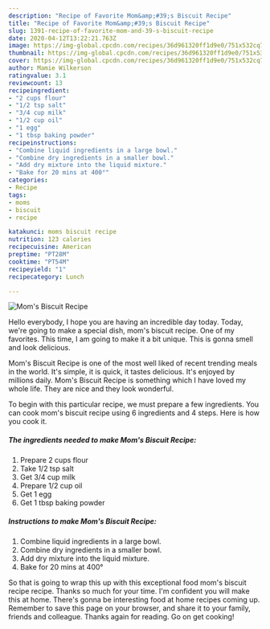 ```yaml
---
description: "Recipe of Favorite Mom&amp;#39;s Biscuit Recipe"
title: "Recipe of Favorite Mom&amp;#39;s Biscuit Recipe"
slug: 1391-recipe-of-favorite-mom-and-39-s-biscuit-recipe
date: 2020-04-12T13:22:21.763Z
image: https://img-global.cpcdn.com/recipes/36d961320ff1d9e0/751x532cq70/moms-biscuit-recipe-recipe-main-photo.jpg
thumbnail: https://img-global.cpcdn.com/recipes/36d961320ff1d9e0/751x532cq70/moms-biscuit-recipe-recipe-main-photo.jpg
cover: https://img-global.cpcdn.com/recipes/36d961320ff1d9e0/751x532cq70/moms-biscuit-recipe-recipe-main-photo.jpg
author: Mamie Wilkerson
ratingvalue: 3.1
reviewcount: 13
recipeingredient:
- "2 cups flour"
- "1/2 tsp salt"
- "3/4 cup milk"
- "1/2 cup oil"
- "1 egg"
- "1 tbsp baking powder"
recipeinstructions:
- "Combine liquid ingredients in a large bowl."
- "Combine dry ingredients in a smaller bowl."
- "Add dry mixture into the liquid mixture."
- "Bake for 20 mins at 400°"
categories:
- Recipe
tags:
- moms
- biscuit
- recipe

katakunci: moms biscuit recipe 
nutrition: 123 calories
recipecuisine: American
preptime: "PT28M"
cooktime: "PT54M"
recipeyield: "1"
recipecategory: Lunch

---
```



![Mom&#39;s Biscuit Recipe](https://img-global.cpcdn.com/recipes/36d961320ff1d9e0/751x532cq70/moms-biscuit-recipe-recipe-main-photo.jpg)

Hello everybody, I hope you are having an incredible day today. Today, we're going to make a special dish, mom&#39;s biscuit recipe. One of my favorites. This time, I am going to make it a bit unique. This is gonna smell and look delicious.

Mom&#39;s Biscuit Recipe is one of the most well liked of recent trending meals in the world. It's simple, it is quick, it tastes delicious. It's enjoyed by millions daily. Mom&#39;s Biscuit Recipe is something which I have loved my whole life. They are nice and they look wonderful.




To begin with this particular recipe, we must prepare a few ingredients. You can cook mom&#39;s biscuit recipe using 6 ingredients and 4 steps. Here is how you cook it.

<!--inarticleads1-->

##### The ingredients needed to make Mom&#39;s Biscuit Recipe:

1. Prepare 2 cups flour
1. Take 1/2 tsp salt
1. Get 3/4 cup milk
1. Prepare 1/2 cup oil
1. Get 1 egg
1. Get 1 tbsp baking powder




<!--inarticleads2-->

##### Instructions to make Mom&#39;s Biscuit Recipe:

1. Combine liquid ingredients in a large bowl.
1. Combine dry ingredients in a smaller bowl.
1. Add dry mixture into the liquid mixture.
1. Bake for 20 mins at 400°




So that is going to wrap this up with this exceptional food mom&#39;s biscuit recipe recipe. Thanks so much for your time. I'm confident you will make this at home. There's gonna be interesting food at home recipes coming up. Remember to save this page on your browser, and share it to your family, friends and colleague. Thanks again for reading. Go on get cooking!
